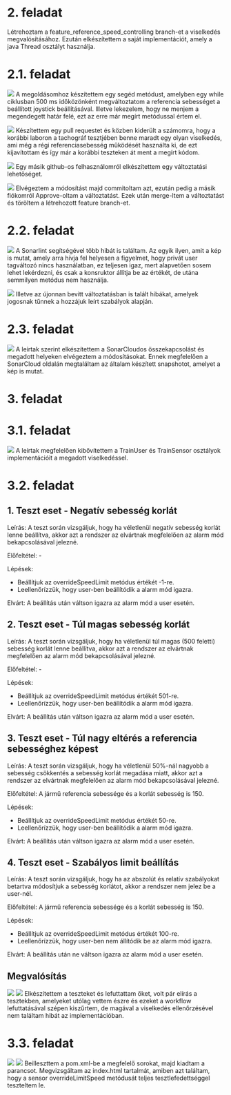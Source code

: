 # 2. feladat
Létrehoztam a feature_reference_speed_controlling branch-et a viselkedés megvalósításához. Ezután elkészítettem a saját implementációt, amely a java Thread osztályt használja.

# 2.1. feladat
![](f2_2.png)
A megoldásomhoz készítettem egy segéd metódust, amelyben egy while ciklusban 500 ms időközönként megváltoztatom a referencia sebességet a beállított joystick beállításával. Illetve lekezelem, hogy ne menjem a megendegett határ felé, ezt az erre már megírt metódussal értem el.

![](f2_3.png)
Készítettem egy pull requestet és közben kiderült a számomra, hogy a korábbi laboron a tachográf tesztjében benne maradt egy olyan viselkedés, ami még a régi referenciasebesség működését használta ki, de ezt kijavítottam és így már a korábbi teszteken át ment a megírt kódom.

![](f2_4.png)
Egy másik github-os felhasználomról elkészítettem egy változtatási lehetőséget.

![](f2_7.png)
Elvégeztem a módosítást majd commitoltam azt, ezután pedig a másik fiókomról Approve-oltam a változtatást. Ezek után merge-ltem a változtatást és töröltem a létrehozott feature branch-et.

# 2.2. feladat
![](f2_sonar.png)
A Sonarlint segítségével több hibát is találtam. Az egyik ilyen, amit a kép is mutat, amely arra hívja fel helyesen a figyelmet, hogy privát user tagváltozó nincs használatban, ez teljesen igaz, mert alapvetően sosem lehet lekérdezni, és csak a konsruktor állítja be az értékét, de utána semmilyen metódus nem használja.

![](f2_sonar_2.png)
Illetve az újonnan bevitt változtatásban is talált hibákat, amelyek jogosnak tűnnek a hozzájuk leírt szabályok alapján.

# 2.3. feladat
![](f2_3.png)
A leírtak szerint elkészítettem a SonarCloudos összekapcsolást és megadott helyeken elvégeztem a módosításokat. Ennek megfelelően a SonarCloud oldalán megtaláltam az általam készített snapshotot, amelyet a kép is mutat.

# 3. feladat
# 3.1. feladat
![](f3_1.png)
A leírtak megfelelően kibővítettem a TrainUser és TrainSensor osztályok implementációit a megadott viselkedéssel.

# 3.2. feladat

## 1. Teszt eset - Negatív sebesség korlát
Leírás: A teszt során vizsgáljuk, hogy ha véletlenül negatív sebesség korlát lenne beállítva, akkor azt a rendszer az elvártnak megfelelően az alarm mód bekapcsolásával jelezné.

Előfeltétel: - 

Lépések: 
- Beállítjuk az overrideSpeedLimit metódus értékét -1-re.
- Leellenőrízzük, hogy user-ben beállítódik a alarm mód igazra.

Elvárt: A beállítás után váltson igazra az alarm mód a user esetén.

## 2. Teszt eset - Túl magas sebesség korlát
Leírás: A teszt során vizsgáljuk, hogy ha véletlenül túl magas (500 feletti) sebesség korlát lenne beállítva, akkor azt a rendszer az elvártnak megfelelően az alarm mód bekapcsolásával jelezné.

Előfeltétel: -

Lépések: 
- Beállítjuk az overrideSpeedLimit metódus értékét 501-re.
- Leellenőrízzük, hogy user-ben beállítódik a alarm mód igazra.

Elvárt: A beállítás után váltson igazra az alarm mód a user esetén.

## 3. Teszt eset - Túl nagy eltérés a referencia sebességhez képest
Leírás: A teszt során vizsgáljuk, hogy ha véletlenül 50%-nál nagyobb a sebesség csökkentés a sebesség korlát megadása miatt, akkor azt a rendszer az elvártnak megfelelően az alarm mód bekapcsolásával jelezné.

Előfeltétel: A jármű referencia sebessége és a korlát sebesség is 150.

Lépések: 
- Beállítjuk az overrideSpeedLimit metódus értékét 50-re.
- Leellenőrízzük, hogy user-ben beállítódik a alarm mód igazra.

Elvárt: A beállítás után váltson igazra az alarm mód a user esetén.

## 4. Teszt eset - Szabályos limit beállítás
Leírás: A teszt során vizsgáljuk, hogy ha az abszolút és relatív szabályokat betartva módosítjuk a sebesség korlátot, akkor a rendszer nem jelez be a user-nél.

Előfeltétel: A jármű referencia sebessége és a korlát sebesség is 150.

Lépések: 
- Beállítjuk az overrideSpeedLimit metódus értékét 100-re.
- Leellenőrízzük, hogy user-ben nem állítódik be az alarm mód igazra.

Elvárt: A beállítás után ne váltson igazra az alarm mód a user esetén.

## Megvalósítás
![](f3_2_1.png)
![](f3_2_2.png)
Elkészítettem a teszteket és lefuttattam őket, volt pár elírás a tesztekben, amelyeket utólag vettem észre és ezeket a workflow lefuttatásával szépen kiszűrtem, de magával a viselkedés ellenőrzésével nem találtam hibát az implementációban.

# 3.3. feladat
![](f3_3_1.png)
![](f3_3_2.png)
Beilleszttem a pom.xml-be a megfelelő sorokat, majd kiadtam a parancsot. Megvizsgáltam az index.html tartalmát, amiben azt találtam, hogy a sensor overrideLimitSpeed metódusát teljes tesztlefedettséggel teszteltem le.